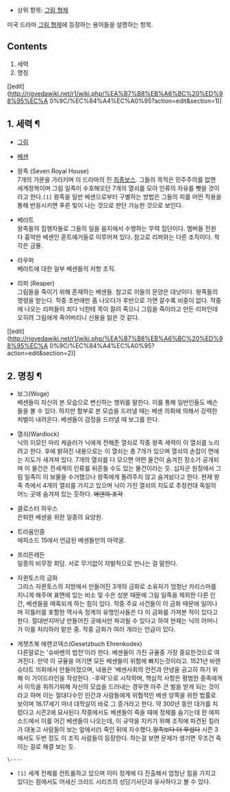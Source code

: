   * 상위 항목: [그림 형제](%EA%B7%B8%EB%A6%BC%20%ED%98%95%EC%A0%9C.md)  

미국 드라마 [그림 형제](%EA%B7%B8%EB%A6%BC%20%ED%98%95%EC%A0%9C.md)에 등장하는 용어들을 설명하는
항목.

## Contents

    

1. 세력 
2. 명칭 

[[edit](http://rigvedawiki.net/r1/wiki.php/%EA%B7%B8%EB%A6%BC%20%ED%98%95%EC%A
0%9C/%EC%84%A4%EC%A0%95?action=edit&section=1)]

## 1. 세력 ¶

  * [그림](%EA%B7%B8%EB%A6%BC%28%EA%B7%B8%EB%A6%BC%20%ED%98%95%EC%A0%9C%29.md)
  * [베센](%EB%B2%A0%EC%84%BC.md)
  * 왕족 (Seven Royal House)  
7개의 가문을 가리키며 이 드라마의 진 [최종보스](%EC%B5%9C%EC%A2%85%EB%B3%B4%EC%8A%A4.md). 그들의
목적은 민주주의를 없앤 세계정복이며 그림 일족이 수호해오던 7개의 열쇠를 모아 인류의 자유를 뺏을 것이라고 한다.`[1]` 왕족을 일반
베센으로부터 구별하는 방법은 그들의 피를 어떤 작용을 통해 반응시키면 푸른 빛이 나는 것으로 판단 가능한 것으로 보인다.

  * 베라트  
왕족들의 집행자들로 그들의 일을 음지에서 수행하는 무력 집단이다. 멤버들 전원 다 흉악한 베센인 훈트예거들로 이루어져 있다. 참고로 리퍼와는
다른 조직이다. 착각은 금물.

  * 라우퍼  
베라트에 대한 일부 베센들의 저항 조직.

  * 리퍼 (Reaper)  
그림들을 죽이기 위해 존재하는 베센들. 참고로 이들의 문양은 대낫이다. 왕족들의 명령을 받는다. 작중 초반에만 좀 나오다가 후반으로 가면
갈수록 비중이 없다. 작중에 나오는 리퍼들이 죄다 닉한테 목이 잘려 죽으니 그림을 죽이라고 만든 리퍼인데 오히려 그림에게 죽어버리니 신용을
잃은 것 같다.  

[[edit](http://rigvedawiki.net/r1/wiki.php/%EA%B7%B8%EB%A6%BC%20%ED%98%95%EC%A
0%9C/%EC%84%A4%EC%A0%95?action=edit&section=2)]

## 2. 명칭 ¶

  * 보그(Woge)  
베센들이 자신의 본 모습으로 변신하는 행위를 말한다. 이를 통해 일반인들도 베슨들을 볼 수 있다. 하지만 함부로 본 모습을 드러낼 때는 베센
의회에 의해서 강력한 처벌이 내려온다. 베센들이 감정을 드러낼 때 보그를 한다.

  * 열쇠(Wardlock)  
닉의 이모인 마리 케슬러가 닉에게 전해준 열쇠로 작중 왕족 세력이 이 열쇠를 노리려고 한다. 후에 밝혀진 내용으로는 이 열쇠는 총 7개가
있으며 열쇠의 손잡이 면에는 지도가 새겨져 있다. 7개의 열쇠를 다 모으면 어떤 물건이 숨겨진 장소가 공개되며 이 물건은 전세계의 인류를
뒤흔들 수도 있는 물건이라는 듯. 십자군 원정에서 그림 일족이 이 보물을 수거했으나 왕족에게 돌려주지 않고 숨겨놨다고 한다. 현재 왕족
측에서 4개의 열쇠를 가지고 있으며 닉이 가진 열쇠의 지도로 추정컨대 독일의 어느 곳에 숨겨져 있는 듯하다. <del>에덴의 조각</del>

  * 클로스터 하우스  
은퇴한 베센을 위한 일종의 요양원.

  * 트라움인즐  
에피소드 15에서 언급된 베센들만의 마약굴.

  * 프리든레든  
일종의 비무장 회담. 서로 무기없이 자발적으로 만나는 걸 말한다.

  * 자퀸토스의 금화  
그리스 자퀸토스의 지방에서 만들어진 3개의 금화로 소유자가 엄청난 카리스마를 지니게 해주며 표면에 있는 비소 및 수은 성분 때문에 그림
일족을 제외한 다른 인간, 베센들을 매혹되게 하는 힘이 있다. 작중 주요 사건들이 이 금화 때문에 일어나며 히틀러를 포함한 역사속 정계의
유명인사들은 다 이 금화를 가져본 적이 있다고 한다. 절대반지마냥 만들어진 곳에서만 파괴될 수 있다고 하여 현재는 닉의 어머니가 이를
처리하러 맡은 중. 작중 금화가 여러 개라는 언급이 있다.

  * 게젯츠북 에렌코덱스(Gesetzbuch Ehrenkodex)  
다른말로는 '슈바벤의 법전'이라 한다. 베센들이 가진 규율중 가장 중요한것으로 여겨진다. 만약 이 규율을 어기면 모든 베센들이 위험에
빠지는것이라고. 1521년 바렌슈타트 의회에서 만들어졌으며, 내용은 '베센사회의 안전과 안녕을 공고히 하기 위해 이 가이드라인을 작성한다.
-후략'으로 시작하며, 핵심적 사항은 평범한 종족에게서 이득을 취하기위해 자신의 모습을 드러내는 경우엔 아주 큰 벌을 받게 되는 것이라고
하며 이는 절대다수인 인간과 사람들에게 위협적인 베센 양쪽을 위한 법률로 보이며 16.17세기 마녀 대학살이 바로 그 증거라고 한다. 약
300년 동안 대가를 치렀다고 시즌2에 묘사된다.작중에서도 베센들이 죽을 때에 정체를 숨기는데 한 에피소드에서 이를 어긴 베센들이 나오는데,
이 규약을 지키기 위해 조직에 파견된 킬러가 대놓고 사람들이 보는 앞에서(!) 죽인 뒤에 자수했다.<del>왕족보다 더 무섭다</del>
시즌 3에서도 두번 정도 이 조직 사람들이 등장한다. 하는걸 보면 문제가 생기면 무조건 죽이는 걸로 해결 보는 듯.

`\----`

  * `[1]` 세계 전체를 컨트롤하고 있으며 이미 정계에 다 진출해서 엄청난 힘을 가지고 있다는 점에서도 어새신 크리드 시리즈의 성당기사단과 유사하다고 볼 수 있다.

